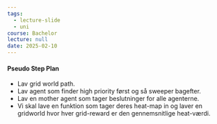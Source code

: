 ```yaml
---
tags:
  - lecture-slide
  - uni
course: Bachelor
lecture: null
date: 2025-02-10
---
```


#### Pseudo Step Plan
* Lav grid world path.
* Lav agent som finder high priority først og så sweeper bagefter.
* Lav en mother agent som tager beslutninger for alle agenterne.
* Vi skal lave en funktion som tager deres heat-map in og laver en gridworld hvor hver grid-reward er den gennemsnitlige heat-værdi.
